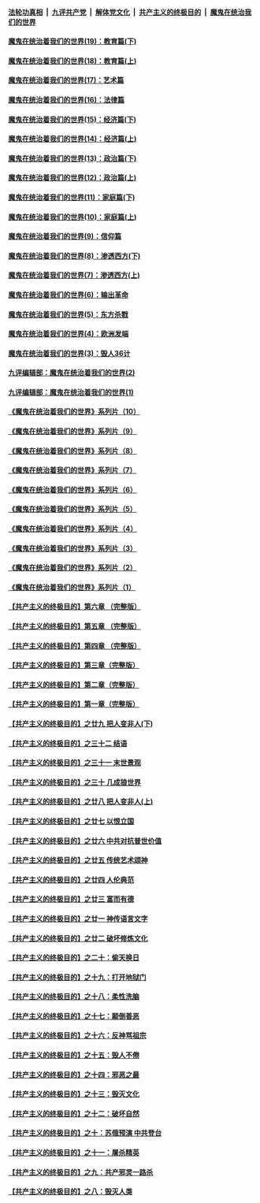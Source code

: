 ####  [法轮功真相](../../../../basic/blob/master/README.md?t=11051602) &nbsp;|&nbsp; [九评共产党](../../../../9ping.md/blob/master/README.md?t=11051602) &nbsp;|&nbsp; [解体党文化](../../../../jtdwh.md/blob/master/README.md?t=11051602)  &nbsp;|&nbsp; [共产主义的终极目的](../../../../gczydzjmd.md/blob/master/README.md?t=11051602) &nbsp;|&nbsp; [魔鬼在统治我们的世界](../../../../mgztzwmdsj.md/blob/master/README.md?t=11051602) 

#### [魔鬼在统治着我们的世界(19)：教育篇(下)](../pages/nsc422/n10564808.md?t=11051602) 

#### [魔鬼在统治着我们的世界(18)：教育篇(上)](../pages/nsc422/n10526970.md?t=11051602) 

#### [魔鬼在统治着我们的世界(17)：艺术篇](../pages/nsc422/n10499093.md?t=11051602) 

#### [魔鬼在统治着我们的世界(16)：法律篇](../pages/nsc422/n10485969.md?t=11051602) 

#### [魔鬼在统治着我们的世界(15)：经济篇(下)](../pages/nsc422/n10469975.md?t=11051602) 

#### [魔鬼在统治着我们的世界(14)：经济篇(上)](../pages/nsc422/n10457370.md?t=11051602) 

#### [魔鬼在统治着我们的世界(13)：政治篇(下)](../pages/nsc422/n10448270.md?t=11051602) 

#### [魔鬼在统治着我们的世界(12)：政治篇(上)](../pages/nsc422/n10444576.md?t=11051602) 

#### [魔鬼在统治着我们的世界(11)：家庭篇(下)](../pages/nsc422/n10440961.md?t=11051602) 

#### [魔鬼在统治着我们的世界(10)：家庭篇(上)](../pages/nsc422/n10435448.md?t=11051602) 

#### [魔鬼在统治着我们的世界(9)：信仰篇](../pages/nsc422/n10432159.md?t=11051602) 

#### [魔鬼在统治着我们的世界(8)：渗透西方(下)](../pages/nsc422/n10429603.md?t=11051602) 

#### [魔鬼在统治着我们的世界(7)：渗透西方(上)](../pages/nsc422/n10426013.md?t=11051602) 

#### [魔鬼在统治着我们的世界(6)：输出革命](../pages/nsc422/n10421536.md?t=11051602) 

#### [魔鬼在统治着我们的世界(5)：东方杀戮](../pages/nsc422/n10417707.md?t=11051602) 

#### [魔鬼在统治着我们的世界(4)：欧洲发端](../pages/nsc422/n10414890.md?t=11051602) 

#### [魔鬼在统治着我们的世界(3)：毁人36计](../pages/nsc422/n10411583.md?t=11051602) 

#### [九评编辑部：魔鬼在统治着我们的世界(2)](../pages/nsc422/n10410036.md?t=11051602) 

#### [九评编辑部：魔鬼在统治着我们的世界(1)](../pages/nsc422/n10406825.md?t=11051602) 

#### [《魔鬼在统治着我们的世界》系列片（10）](../pages/nsc422/n12292670.md?t=11051602) 

#### [《魔鬼在统治着我们的世界》系列片（9）](../pages/nsc422/n12290859.md?t=11051602) 

#### [《魔鬼在统治着我们的世界》系列片（8）](../pages/nsc422/n12287445.md?t=11051602) 

#### [《魔鬼在统治着我们的世界》系列片（7）](../pages/nsc422/n12283425.md?t=11051602) 

#### [《魔鬼在统治着我们的世界》系列片（6）](../pages/nsc422/n12282314.md?t=11051602) 

#### [《魔鬼在统治着我们的世界》系列片（5）](../pages/nsc422/n12281419.md?t=11051602) 

#### [《魔鬼在统治着我们的世界》系列片（4）](../pages/nsc422/n12274024.md?t=11051602) 

#### [《魔鬼在统治着我们的世界》系列片（3）](../pages/nsc422/n12271322.md?t=11051602) 

#### [《魔鬼在统治着我们的世界》系列片（2）](../pages/nsc422/n12269049.md?t=11051602) 

#### [《魔鬼在统治着我们的世界》系列片（1）](../pages/nsc422/n12267575.md?t=11051602) 

#### [【共产主义的终极目的】第六章 （完整版）](../pages/nsc422/n11428913.md?t=11051602) 

#### [【共产主义的终极目的】第五章 （完整版）](../pages/nsc422/n11428912.md?t=11051602) 

#### [【共产主义的终极目的】第四章 （完整版）](../pages/nsc422/n11428907.md?t=11051602) 

#### [【共产主义的终极目的】第三章（完整版）](../pages/nsc422/n11428848.md?t=11051602) 

#### [【共产主义的终极目的】第二章（完整版）](../pages/nsc422/n11428831.md?t=11051602) 

#### [【共产主义的终极目的】第一章（完整版）](../pages/nsc422/n11417651.md?t=11051602) 

#### [【共产主义的终极目的】之廿九 把人变非人(下)](../pages/nsc422/n11344140.md?t=11051602) 

#### [【共产主义的终极目的】之三十二 结语](../pages/nsc422/n11360535.md?t=11051602) 

#### [【共产主义的终极目的】之三十一 末世景观](../pages/nsc422/n11351129.md?t=11051602) 

#### [【共产主义的终极目的】之三十 几成狼世界](../pages/nsc422/n11348280.md?t=11051602) 

#### [【共产主义的终极目的】之廿八 把人变非人(上)](../pages/nsc422/n11340492.md?t=11051602) 

#### [【共产主义的终极目的】之廿七 以恨立国](../pages/nsc422/n11336944.md?t=11051602) 

#### [【共产主义的终极目的】之廿六 中共对抗普世价值](../pages/nsc422/n11324785.md?t=11051602) 

#### [【共产主义的终极目的】之廿五 传统艺术颂神](../pages/nsc422/n11296396.md?t=11051602) 

#### [【共产主义的终极目的】之廿四 人伦典范](../pages/nsc422/n11296397.md?t=11051602) 

#### [【共产主义的终极目的】之廿三 富而有德](../pages/nsc422/n11283598.md?t=11051602) 

#### [【共产主义的终极目的】之廿一 神传语言文字](../pages/nsc422/n11263265.md?t=11051602) 

#### [【共产主义的终极目的】之廿二 破坏修炼文化](../pages/nsc422/n11245728.md?t=11051602) 

#### [【共产主义的终极目的】之二十：偷天换日](../pages/nsc422/n11238846.md?t=11051602) 

#### [【共产主义的终极目的】之十九：打开地狱门](../pages/nsc422/n11206376.md?t=11051602) 

#### [【共产主义的终极目的】之十八：柔性洗脑](../pages/nsc422/n11199994.md?t=11051602) 

#### [【共产主义的终极目的】之十七：颠倒善恶](../pages/nsc422/n11179782.md?t=11051602) 

#### [【共产主义的终极目的】之十六：反神骂祖宗](../pages/nsc422/n11166798.md?t=11051602) 

#### [【共产主义的终极目的】之十五：毁人不倦](../pages/nsc422/n11166792.md?t=11051602) 

#### [【共产主义的终极目的】之十四：邪恶之最](../pages/nsc422/n11150249.md?t=11051602) 

#### [【共产主义的终极目的】之十三：毁灭文化](../pages/nsc422/n11135227.md?t=11051602) 

#### [【共产主义的终极目的】之十二：破坏自然](../pages/nsc422/n11135214.md?t=11051602) 

#### [【共产主义的终极目的】之十：苏俄预演 中共登台](../pages/nsc422/n11118424.md?t=11051602) 

#### [【共产主义的终极目的】之十一：屠杀精英](../pages/nsc422/n11118442.md?t=11051602) 

#### [【共产主义的终极目的】之九：共产邪灵一路杀](../pages/nsc422/n11114139.md?t=11051602) 

#### [【共产主义的终极目的】之八：毁灭人类](../pages/nsc422/n11108503.md?t=11051602) 

